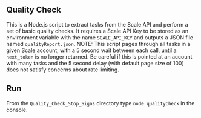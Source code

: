## Quality Check
This is a Node.js script to extract tasks from the Scale API and perform a set of basic quality checks.  It requires a Scale API Key to be stored as an environment variable with the name `SCALE_API_KEY` and outputs a JSON file named `qualityReport.json`.  NOTE: This script pages through all tasks in a given Scale account, with a 5 second wait between each call, until a `next_token` is no longer returned.  Be careful if this is pointed at an account with many tasks and the 5 second delay (with default page size of 100) does not satisfy concerns about rate limiting. 
 
 ## Run
 From the `Quality_Check_Stop_Signs` directory type `node qualityCheck` in the console.
